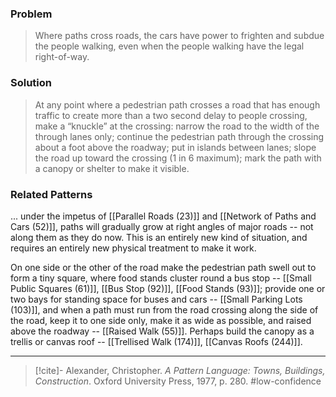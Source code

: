 ### Problem
>Where paths cross roads, the cars have power to frighten and subdue the people walking, even when the people walking have the legal right-of-way.

### Solution
>At any point where a pedestrian path crosses a road that has enough traffic to create more than a two second delay to people crossing, make a “knuckle” at the crossing: narrow the road to the width of the through lanes only; continue the pedestrian path through the crossing about a foot above the roadway; put in islands between lanes; slope the road up toward the crossing (1 in 6 maximum); mark the path with a canopy or shelter to make it visible.

### Related Patterns
... under the impetus of [[Parallel Roads (23)]] and [[Network of Paths and Cars (52)]], paths will gradually grow at right angles of major roads -- not along them as they do now. This is an entirely new kind of situation, and requires an entirely new physical treatment to make it work.

On one side or the other of the road make the pedestrian path swell out to form a tiny square, where food stands cluster round a bus stop -- [[Small Public Squares (61)]], [[Bus Stop (92)]], [[Food Stands (93)]]; provide one or two bays for standing space for buses and cars -- [[Small Parking Lots (103)]], and when a path must run from the road crossing along the side of the road, keep it to one side only, make it as wide as possible, and raised above the roadway -- [[Raised Walk (55)]]. Perhaps build the canopy as a trellis or canvas roof -- [[Trellised Walk (174)]], [[Canvas Roofs (244)]].

---

> [!cite]- Alexander, Christopher. _A Pattern Language: Towns, Buildings, Construction_. Oxford University Press, 1977, p. 280.
> #low-confidence 
